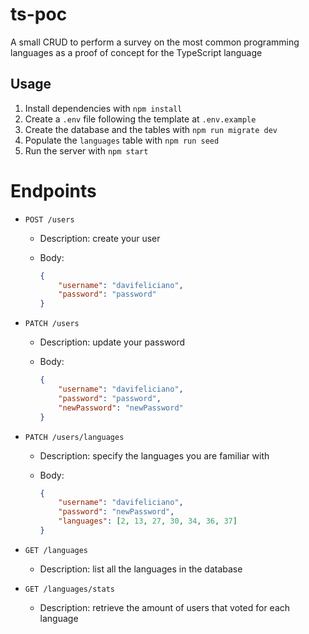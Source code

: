 # ts-poc

A small CRUD to perform a survey on the most common programming languages as a
proof of concept for the TypeScript language

## Usage

1. Install dependencies with `npm install`
2. Create a `.env` file following the template at `.env.example`
3. Create the database and the tables with `npm run migrate dev`
4. Populate the `languages` table with `npm run seed`
5. Run the server with `npm start`

# Endpoints

* `POST /users`
  * Description: create your user
  * Body:

    ```json
    {
        "username": "davifeliciano",
        "password": "password"
    }
    ```

* `PATCH /users`
  * Description: update your password
  * Body:

    ```json
    {
        "username": "davifeliciano",
        "password": "password",
        "newPassword": "newPassword"
    }
    ```

* `PATCH /users/languages`
  * Description: specify the languages you are familiar with
  * Body:

    ```json
    {
        "username": "davifeliciano",
        "password": "newPassword",
        "languages": [2, 13, 27, 30, 34, 36, 37]
    }
    ```

* `GET /languages`
  * Description: list all the languages in the database
* `GET /languages/stats`
  * Description: retrieve the amount of users that voted for each language
